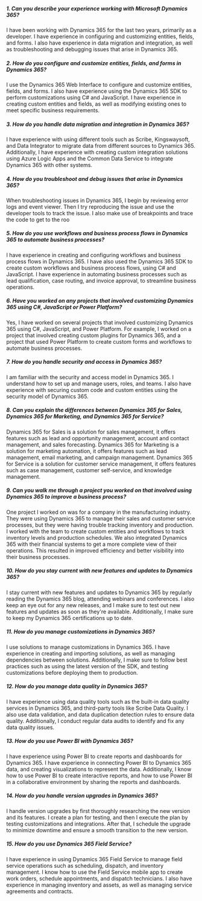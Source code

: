##### 1.  Can you describe your experience working with Microsoft Dynamics 365?
I have been working with Dynamics 365 for the last two years, primarily as a developer. I have experience in configuring and customizing entities, fields, and forms. I also have experience in data migration and integration, as well as troubleshooting and debugging issues that arise in Dynamics 365.
    
##### 2.  How do you configure and customize entities, fields, and forms in Dynamics 365?
I use the Dynamics 365 Web Interface to configure and customize entities, fields, and forms. I also have experience using the Dynamics 365 SDK to perform customizations using C# and JavaScript. I have experience in creating custom entities and fields, as well as modifying existing ones to meet specific business requirements.
    
##### 3.  How do you handle data migration and integration in Dynamics 365?
I have experience with using different tools such as Scribe, Kingswaysoft, and Data Integrator to migrate data from different sources to Dynamics 365. Additionally, I have experience with creating custom integration solutions using Azure Logic Apps and the Common Data Service to integrate Dynamics 365 with other systems.
    
##### 4.  How do you troubleshoot and debug issues that arise in Dynamics 365?
When troubleshooting issues in Dynamics 365, I begin by reviewing error logs and event viewer. Then I try reproducing the issue and use the developer tools to track the issue. I also make use of breakpoints and trace the code to get to the roo

##### 5.  How do you use workflows and business process flows in Dynamics 365 to automate business processes?
I have experience in creating and configuring workflows and business process flows in Dynamics 365. I have also used the Dynamics 365 SDK to create custom workflows and business process flows, using C# and JavaScript. I have experience in automating business processes such as lead qualification, case routing, and invoice approval, to streamline business operations.

##### 6.  Have you worked on any projects that involved customizing Dynamics 365 using C#, JavaScript or Power Platform?
Yes, I have worked on several projects that involved customizing Dynamics 365 using C#, JavaScript, and Power Platform. For example, I worked on a project that involved creating custom plugins for Dynamics 365, and a project that used Power Platform to create custom forms and workflows to automate business processes.
    
##### 7.  How do you handle security and access in Dynamics 365?
I am familiar with the security and access model in Dynamics 365. I understand how to set up and manage users, roles, and teams. I also have experience with securing custom code and custom entities using the security model of Dynamics 365.
    
##### 8.  Can you explain the differences between Dynamics 365 for Sales, Dynamics 365 for Marketing, and Dynamics 365 for Service?
Dynamics 365 for Sales is a solution for sales management, it offers features such as lead and opportunity management, account and contact management, and sales forecasting. Dynamics 365 for Marketing is a solution for marketing automation, it offers features such as lead management, email marketing, and campaign management. Dynamics 365 for Service is a solution for customer service management, it offers features such as case management, customer self-service, and knowledge management.
    
##### 9.  Can you walk me through a project you worked on that involved using Dynamics 365 to improve a business process?
One project I worked on was for a company in the manufacturing industry. They were using Dynamics 365 to manage their sales and customer service processes, but they were having trouble tracking inventory and production. I worked with the team to create custom entities and workflows to track inventory levels and production schedules. We also integrated Dynamics 365 with their financial systems to get a more complete view of their operations. This resulted in improved efficiency and better visibility into their business processes.
    
##### 10.  How do you stay current with new features and updates to Dynamics 365?
I stay current with new features and updates to Dynamics 365 by regularly reading the Dynamics 365 blog, attending webinars and conferences. I also keep an eye out for any new releases, and I make sure to test out new features and updates as soon as they're available. Additionally, I make sure to keep my Dynamics 365 certifications up to date.


##### 11.  How do you manage customizations in Dynamics 365?
I use solutions to manage customizations in Dynamics 365. I have experience in creating and importing solutions, as well as managing dependencies between solutions. Additionally, I make sure to follow best practices such as using the latest version of the SDK, and testing customizations before deploying them to production.
    
##### 12.  How do you manage data quality in Dynamics 365?
I have experience using data quality tools such as the built-in data quality services in Dynamics 365, and third-party tools like Scribe Data Quality. I also use data validation, and data duplication detection rules to ensure data quality. Additionally, I conduct regular data audits to identify and fix any data quality issues.
    
##### 13.  How do you use Power BI with Dynamics 365?
I have experience using Power BI to create reports and dashboards for Dynamics 365. I have experience in connecting Power BI to Dynamics 365 data, and creating visualizations to represent the data. Additionally, I know how to use Power BI to create interactive reports, and how to use Power BI in a collaborative environment by sharing the reports and dashboards.
    
##### 14.  How do you handle version upgrades in Dynamics 365?
I handle version upgrades by first thoroughly researching the new version and its features. I create a plan for testing, and then I execute the plan by testing customizations and integrations. After that, I schedule the upgrade to minimize downtime and ensure a smooth transition to the new version.
    
##### 15.  How do you use Dynamics 365 Field Service?
I have experience in using Dynamics 365 Field Service to manage field service operations such as scheduling, dispatch, and inventory management. I know how to use the Field Service mobile app to create work orders, schedule appointments, and dispatch technicians. I also have experience in managing inventory and assets, as well as managing service agreements and contracts.